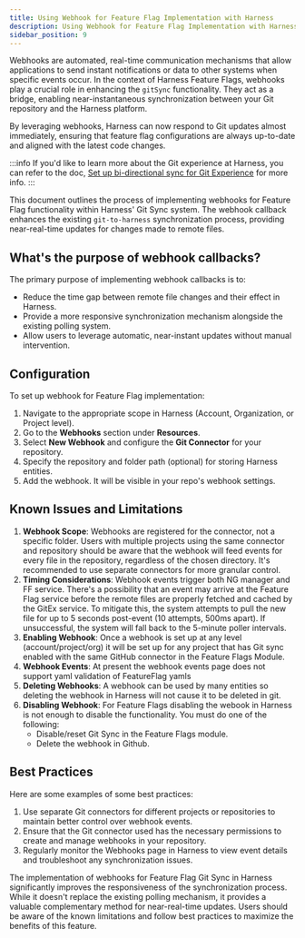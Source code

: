 ```yaml
---
title: Using Webhook for Feature Flag Implementation with Harness
description: Using Webhook for Feature Flag Implementation with Harness
sidebar_position: 9
---
```


Webhooks are automated, real-time communication mechanisms that allow applications to send instant notifications or data to other systems when specific events occur. In the context of Harness Feature Flags, webhooks play a crucial role in enhancing the `gitSync` functionality. They act as a bridge, enabling near-instantaneous synchronization between your Git repository and the Harness platform. 

By leveraging webhooks, Harness can now respond to Git updates almost immediately, ensuring that feature flag configurations are always up-to-date and aligned with the latest code changes. 

:::info
If you'd like to learn more about the Git experience at Harness, you can refer to the doc, [Set up bi-directional sync for Git Experience](../../platform/git-experience/gitexp-bidir-sync-setup.md) for more info.
:::

This document outlines the process of implementing webhooks for Feature Flag functionality within Harness' Git Sync system. The webhook callback enhances the existing `git-to-harness` synchronization process, providing near-real-time updates for changes made to remote files.

## What's the purpose of webhook callbacks? 

The primary purpose of implementing webhook callbacks is to:

 - Reduce the time gap between remote file changes and their effect in Harness.
 - Provide a more responsive synchronization mechanism alongside the existing polling system.
 - Allow users to leverage automatic, near-instant updates without manual intervention.

## Configuration

To set up webhook for Feature Flag implementation:

 1. Navigate to the appropriate scope in Harness (Account, Organization, or Project level).
 2. Go to the **Webhooks** section under **Resources**.
 3. Select **New Webhook** and configure the **Git Connector** for your repository.
 4. Specify the repository and folder path (optional) for storing Harness entities.
 5. Add the webhook. It will be visible in your repo's webhook settings.

## Known Issues and Limitations

 1. **Webhook Scope**: Webhooks are registered for the connector, not a specific folder. Users with multiple projects using the same connector and
 repository should be aware that the webhook will feed events for every file in the repository, regardless of the chosen directory. It's recommended to
 use separate connectors for more granular control.
 2. **Timing Considerations**: Webhook events trigger both NG manager and FF service. There's a possibility that an event may arrive at the Feature
 Flag service before the remote files are properly fetched and cached by the GitEx service. To mitigate this, the system attempts to pull the new file for up to 5 seconds 
 post-event (10 attempts, 500ms apart). If unsuccessful, the system will fall back to the 5-minute poller intervals.
 3. **Enabling Webhook**: Once a webhook is set up at any level (account/project/org) it will be set up for any project that has Git sync enabled with the same GitHub 
 connector in the Feature Flags Module.
 4. **Webhook Events**: At present the webhook events page does not support yaml validation of FeatureFlag yamls
 5. **Deleting Webhooks**: A webhook can be used by many entities so deleting the webhook in Harness will not cause it to be deleted in git.
 6. **Disabling Webhook**: For Feature Flags disabling the webook in Harness is not enough to disable the functionality. You must do one of the following:
     - Disable/reset Git Sync in the Feature Flags module.
     - Delete the webhook in Github.
  

## Best Practices

Here are some examples of some best practices:

 1. Use separate Git connectors for different projects or repositories to maintain better control over webhook events.
 2. Ensure that the Git connector used has the necessary permissions to create and manage webhooks in your repository.
 3. Regularly monitor the Webhooks page in Harness to view event details and troubleshoot any synchronization issues.

The implementation of webhooks for Feature Flag Git Sync in Harness significantly improves the responsiveness of the synchronization process. While it doesn't replace the existing polling mechanism, it provides a valuable complementary method for near-real-time updates. Users should be aware of the known limitations and follow best practices to maximize the benefits of this feature.
